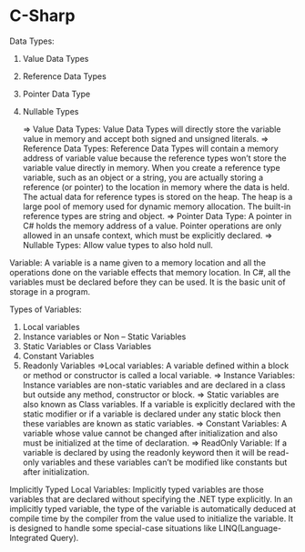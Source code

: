 # C-Sharp

 Data Types:
1. Value Data Types
2. Reference Data Types
3. Pointer Data Type
4. Nullable Types

   => Value Data Types: Value Data Types will directly store the variable value in memory and accept both signed and unsigned literals.
   => Reference Data Types: Reference Data Types will contain a memory address of variable value because the reference types won’t store the variable value directly in memory. When you create a reference type variable, such as an object or a string, you are actually storing a reference (or pointer) to the location in memory where the data is held. The actual data for reference types is stored on the heap. The heap is a large pool of memory used for dynamic memory allocation. The built-in reference types are string and object.
   => Pointer Data Type: A pointer in C# holds the memory address of a value. Pointer operations are only allowed in an unsafe context, which must be explicitly declared.
   => Nullable Types: Allow value types to also hold null.

Variable: A variable is a name given to a memory location and all the operations done on the variable effects that memory location. In C#, all the variables must be declared before they can be used. It is the basic unit of storage in a program.

Types of Variables: 
1. Local variables
2. Instance variables or Non – Static Variables
3. Static Variables or Class Variables
4. Constant Variables
5. Readonly Variables
   =>Local variables: A variable defined within a block or method or constructor is called a local variable.
   => Instance Variables: Instance variables are non-static variables and are declared in a class but outside any method, constructor or block.
   => Static variables are also known as Class variables. If a variable is explicitly declared with the static modifier or if a variable is declared under any static block then these variables are known as static variables.
   => Constant Variables: A variable whose value cannot be changed after initialization and also must be initialized at the time of declaration.
   => ReadOnly Variable: If a variable is declared by using the readonly keyword then it will be read-only variables and these variables can’t be modified like constants but after initialization.

Implicitly Typed Local Variables: Implicitly typed variables are those variables that are declared without specifying the .NET type explicitly. In an implicitly typed variable, the type of the variable is automatically deduced at compile time by the compiler from the value used to initialize the variable. It is designed to handle some special-case situations like LINQ(Language-Integrated Query).
   
